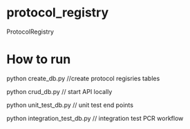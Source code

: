 # protocol_registry
ProtocolRegistry

# How to run
python create_db.py //create protocol regisries tables

python crud_db.py // start API locally

python unit_test_db.py // unit test end points

python integration_test_db.py // integration test PCR workflow
